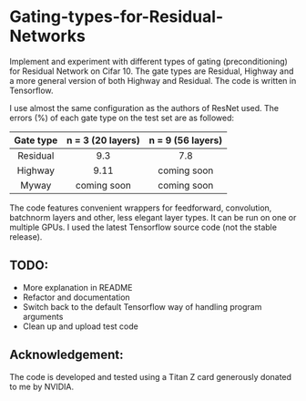 # Gating-types-for-Residual-Networks
Implement and experiment with different types of gating (preconditioning) for Residual Network on Cifar 10. The gate types are Residual, Highway and a more general version of both Highway and Residual. The code is written in Tensorflow.

I use almost the same configuration as the authors of ResNet used. The errors (%) of each gate type on the test set are as followed:

Gate type | n = 3 (20 layers) | n = 9 (56 layers)
:---: | :---: | :---: |
Residual | 9.3 | 7.8 |
Highway | 9.11 | coming soon
Myway | coming soon | coming soon


The code features convenient wrappers for feedforward, convolution, batchnorm layers and other, less elegant layer types. It can be run on one or multiple GPUs. I used the latest Tensorflow source code (not the stable release).


## TODO: 
- More explanation in README
- Refactor and documentation
- Switch back to the default Tensorflow way of handling program arguments
- Clean up and upload test code

## Acknowledgement:
The code is developed and tested using a Titan Z card generously donated to me by NVIDIA.
